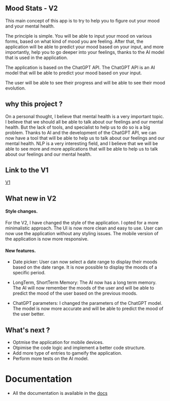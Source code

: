 ## Mood Stats - V2 

This main concept of this app is to try to help you to figure out your mood and your mental health. 

The principle is simple. You will be able to input your mood on various forms, based on what kind of mood you are feeling.
After that, the application will be able to predict your mood based on your input, and more importantly, help you to go deeper into your feelings, thanks to the AI model that is used in the application.


The application is based on the ChatGPT API. The ChatGPT API is an AI model that will be able to predict your mood based on your input. 

The user will be able to see their progress and will be able to see their mood evolution. 

## why this project ?

On a personal thought, I believe that mental health is a very important topic. I believe that we should all be able to talk about our feelings and our mental health. But the lack of tools, and specialist to help us to do so is a big problem.
Thanks to AI and the development of the ChatGPT API, we can now have a tool that will be able to help us to talk about our feelings and our mental health. NLP is a very interesting field, and I believe that we will be able to see more and more applications that will be able to help us to talk about our feelings and our mental health.


## Link to the V1

[V1](https://github.com/IMPWNG/MoodStats/edit/main/README.md)

## What new in V2

#### Style changes. 

For the V2, I have changed the style of the application. I opted for a more minimalistic approach. The UI is now more clean and easy to use. User can now use the application without any styling issues. The mobile version of the application is now more responsive.

#### New features. 

- Date picker: User can now select a date range to display their moods based on the date range. It is now possible to display the moods of a specific period.

- LongTerm, ShortTerm Memory: The AI now has a long term memory. The AI will now remember the moods of the user and will be able to predict the mood of the user based on the previous moods.

- ChatGPT parameters: I changed the parameters of the ChatGPT model. The model is now more accurate and will be able to predict the mood of the user better.

## What's next ?

- Optmise the application for mobile devices.
- Otpimise the code logic and implement a better code structure.
- Add more type of entries to gameify the application.
- Perform more tests on the AI model.

# Documentation

- All the documentation is available in the [docs](https://github.com/IMPWNG/MoodStatV2/tree/main/docs)

